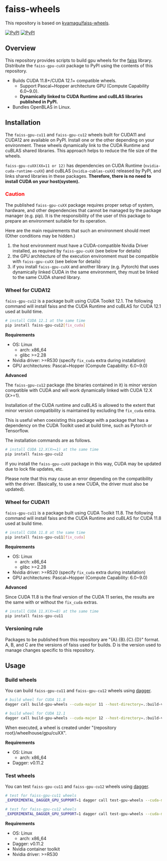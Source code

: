 # faiss-wheels

This repository is based on [kyamagu/faiss-wheels](https://github.com/kyamagu/faiss-wheels).

[![PyPI](https://img.shields.io/pypi/v/faiss-gpu-cu11?label=faiss-gpu-cu11)](https://pypi.org/project/faiss-gpu-cu11/)
[![PyPI](https://img.shields.io/pypi/v/faiss-gpu-cu12?label=faiss-gpu-cu12)](https://pypi.org/project/faiss-gpu-cu12/)

## Overview

This repository provides scripts to build gpu wheels for the [faiss](https://github.com/facebookresearch/faiss) library.
Distribute the `faiss-gpu-cuXX` package to PyPI using the contents of this repository. 

* Builds CUDA 11.8+/CUDA 12.1+ compatible wheels.
  * Support Pascal\~Hopper architecture GPU (Compute Capability 6.0\~9.0).
  * **Dynamically linked to CUDA Runtime and cuBLAS libraries published in PyPI.**
* Bundles OpenBLAS in Linux.


## Installation

The `faiss-gpu-cu11` and `faiss-gpu-cu12` wheels built for CUDA11 and CUDA12 are available on PyPI.
Install one or the other depending on your environment.
These wheels dynamically link to the CUDA Runtime and cuBLAS shared libraries. This approach helps to reduce the file size of the wheels.

`faiss-gpu-cuXX(XX=11 or 12)` has dependencies on CUDA Runtime (`nvidia-cuda-runtime-cuXX`) and cuBLAS (`nvidia-cublas-cuXX`) released by PyPI, and links shared libraries in these packages. 
**Therefore, there is no need to install CUDA on your host(system).**

### <span style="color: red; ">Caution</span>

The published `faiss-gpu-cuXX` package requires proper setup of system, hardware, and other dependencies that cannot be managed by the package manager (e.g. pip).
It is the responsibility of the user of this package to prepare an environment suitable for its operation.

Here are the main requirements that such an environment should meet (Other conditions may be hidden.)

1. the host environment must have a CUDA-compatible Nvidia Driver installed, as required by `faiss-gpu-cuXX` (see below for details)
2. the GPU architecture of the execution environment must be compatible with `faiss-gpu-cuXX` (see below for details)
3. if you install `faiss-gpu-cuXX` and another library (e.g. Pytorch) that uses dynamically linked CUDA in the same environment, they must be linked to the same CUDA shared library.

### Wheel for CUDA12

`faiss-gpu-cu12` is a package built using CUDA Toolkit 12.1.
The following command will install faiss and the CUDA Runtime and cuBLAS for CUDA 12.1 used at build time.

```bash
# install CUDA 12.1 at the same time
pip install faiss-gpu-cu12[fix_cuda]
```

**Requirements**
* OS: Linux
  * arch: x86_64
  * glibc >=2.28
* Nvidia driver: >=R530 (specify `fix_cuda` extra during installation)
* GPU architectures: Pascal\~Hopper (Compute Capability: 6.0\~9.0)

**Advanced**

The `faiss-gpu-cu12` package (the binaries contained in it) is minor version compatible with CUDA and will work dynamically linked with CUDA 12.X (X>=1).

Installation of the CUDA runtime and cuBLAS is allowed to the extent that minor version compatibility is maintained by excluding the `fix_cuda` extra.

This is useful when coexisting this package with a package that has a dependency on the CUDA Toolkit used at build time, such as Pytorch or Tensorflow.

The installation commands are as follows.

```bash
# install CUDA 12.X(X>=1) at the same time
pip install faiss-gpu-cu12
```

If you install the `faiss-gpu-cuXX` package in this way, CUDA may be updated due to lock file updates, etc.

Please note that this may cause an error depending on the compatibility with the driver. (Basically, to use a new CUDA, the driver must also be updated).


### Wheel for CUDA11

`faiss-gpu-cu11` is a package built using CUDA Toolkit 11.8.
The following command will install faiss and the CUDA Runtime and cuBLAS for CUDA 11.8 used at build time.

```bash
# install CUDA 11.8 at the same time
pip install faiss-gpu-cu11[fix_cuda]
```

**Requirements**
* OS: Linux
  * arch: x86_64
  * glibc >=2.28
* Nvidia driver: >=R520 (specify `fix_cuda` extra during installation)
* GPU architectures: Pascal\~Hopper (Compute Capability: 6.0\~9.0)

**Advanced**

Since CUDA 11.8 is the final version of the CUDA 11 series, the results are the same with or without the `fix_cuda` extras.

```bash
# install CUDA 11.X(X>=8) at the same time
pip install faiss-gpu-cu11
```

### Versioning rule

Packages to be published from this repository are "{A}.{B}.{C}.{D}" format.
A, B, and C are the versions of faiss used for builds.
D is the version used to manage changes specific to this repository.

## Usage

### Build wheels

You can build `faiss-gpu-cu11` and `faiss-gpu-cu12` wheels using [dagger](https://dagger.io).

```bash
# build wheel for CUDA 11.8
dagger call build-gpu-wheels --cuda-major 11 --host-directory=.:build-view --output ./wheelhouse/gpu/cuda11/

# build wheel for CUDA 12.1
dagger call build-gpu-wheels --cuda-major 12 --host-directory=.:build-view --output ./wheelhouse/gpu/cuda12/
```

When executed, a wheel is created under "{repository root}/wheelhouse/gpu/cuXX".


**Requirements**
* OS: Linux
  * arch: x86_64
* Dagger: v0.11.2


### Test wheels

You can test `faiss-gpu-cu11` and `faiss-gpu-cu12` wheels using [dagger](https://dagger.io).


```bash
# test for faiss-gpu-cu11 wheels
_EXPERIMENTAL_DAGGER_GPU_SUPPORT=1 dagger call test-gpu-wheels --cuda-major 11 --host-directory=.:test-view

# test for faiss-gpu-cu12 wheels
_EXPERIMENTAL_DAGGER_GPU_SUPPORT=1 dagger call test-gpu-wheels --cuda-major 12 --host-directory=.:test-view
```

**Requirements**
* OS: Linux
  * arch: x86_64
* Dagger: v0.11.2
* Nvidia container toolkit
* Nvidia driver: >=R530
